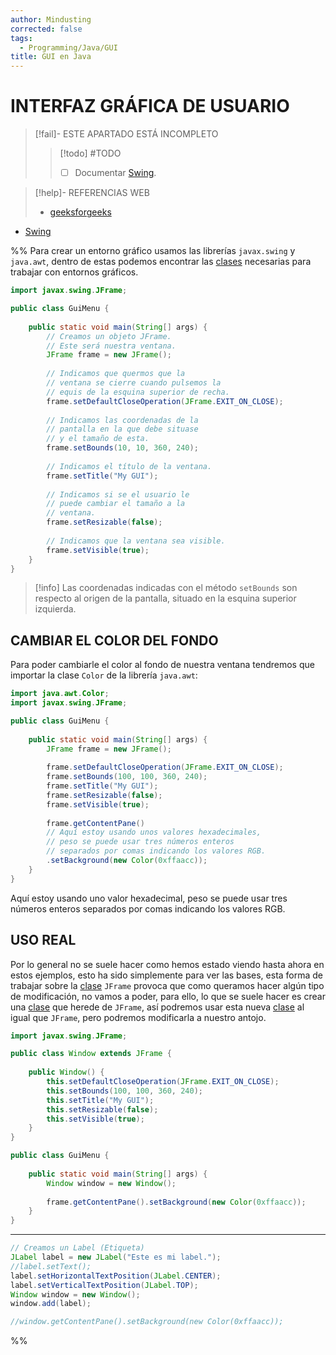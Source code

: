 ```yaml
---
author: Mindusting
corrected: false
tags:
  - Programming/Java/GUI
title: GUI en Java
---
```


# INTERFAZ GRÁFICA DE USUARIO

> [!fail]- ESTE APARTADO ESTÁ INCOMPLETO
> > [!todo] #TODO
> > - [ ] Documentar [Swing](packages/javax/swing/java_swing.md).

> [!help]- REFERENCIAS WEB
> - [geeksforgeeks](https://www.geeksforgeeks.org/java-jframe/)

- [Swing](packages/javax/swing/java_swing.md)

%%
Para crear un entorno gráfico usamos las librerías `javax.swing` y `java.awt`, dentro de estas podemos encontrar las [clases](java_class.md) necesarias para trabajar con entornos gráficos.

```java
import javax.swing.JFrame;

public class GuiMenu {
    
    public static void main(String[] args) {
        // Creamos un objeto JFrame.
        // Este será nuestra ventana.
        JFrame frame = new JFrame();
        
        // Indicamos que quermos que la
        // ventana se cierre cuando pulsemos la
        // equis de la esquina superior de recha.
        frame.setDefaultCloseOperation(JFrame.EXIT_ON_CLOSE);
        
        // Indicamos las coordenadas de la
        // pantalla en la que debe situase
        // y el tamaño de esta.
        frame.setBounds(10, 10, 360, 240);
        
        // Indicamos el título de la ventana.
        frame.setTitle("My GUI");
        
        // Indicamos si se el usuario le
        // puede cambiar el tamaño a la
        // ventana.
        frame.setResizable(false);
        
        // Indicamos que la ventana sea visible.
        frame.setVisible(true);
    }
}
```

> [!info]
> Las coordenadas indicadas con el método `setBounds` son respecto al origen de la pantalla, situado en la esquina superior izquierda.

## CAMBIAR EL COLOR DEL FONDO

Para poder cambiarle el color al fondo de nuestra ventana tendremos que importar la clase `Color` de la librería `java.awt`:

```java
import java.awt.Color;
import javax.swing.JFrame;

public class GuiMenu {
    
    public static void main(String[] args) {
        JFrame frame = new JFrame();
        
        frame.setDefaultCloseOperation(JFrame.EXIT_ON_CLOSE);
        frame.setBounds(100, 100, 360, 240);
        frame.setTitle("My GUI");
        frame.setResizable(false);
        frame.setVisible(true);
        
        frame.getContentPane()
        // Aquí estoy usando unos valores hexadecimales,
        // peso se puede usar tres números enteros
        // separados por comas indicando los valores RGB.
        .setBackground(new Color(0xffaacc));
    }
}
```

Aquí estoy usando uno valor hexadecimal, peso se puede usar tres números enteros separados por comas indicando los valores RGB.

## USO REAL

Por lo general no se suele hacer como hemos estado viendo hasta ahora en estos ejemplos, esto ha sido simplemente para ver las bases, esta forma de trabajar sobre la [clase](java_class.md) `JFrame` provoca que como queramos hacer algún tipo de modificación, no vamos a poder, para ello, lo que se suele hacer es crear una [clase](java_class.md) que herede de `JFrame`, así podremos usar esta nueva [clase](java_class.md) al igual que `JFrame`, pero podremos modificarla a nuestro antojo.

```java
import javax.swing.JFrame;

public class Window extends JFrame {
    
    public Window() {
        this.setDefaultCloseOperation(JFrame.EXIT_ON_CLOSE);
        this.setBounds(100, 100, 360, 240);
        this.setTitle("My GUI");
        this.setResizable(false);
        this.setVisible(true);
    }
}
```

```java
public class GuiMenu {
    
    public static void main(String[] args) {
        Window window = new Window();
        
        frame.getContentPane().setBackground(new Color(0xffaacc));
    }
}
```

---

```java
// Creamos un Label (Etiqueta)
JLabel label = new JLabel("Este es mi label.");
//label.setText();
label.setHorizontalTextPosition(JLabel.CENTER);
label.setVerticalTextPosition(JLabel.TOP);
Window window = new Window();
window.add(label);

//window.getContentPane().setBackground(new Color(0xffaacc));
```
%%
